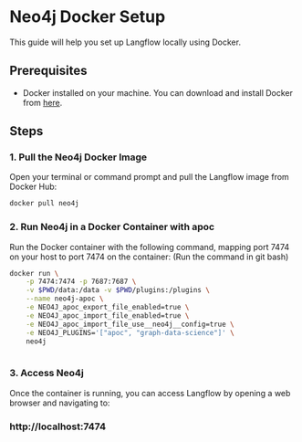 # Neo4j Docker Setup

This guide will help you set up Langflow locally using Docker. 

## Prerequisites

- Docker installed on your machine. You can download and install Docker from [here](https://www.docker.com/products/docker-desktop).

## Steps

### 1. Pull the Neo4j Docker Image

Open your terminal or command prompt and pull the Langflow image from Docker Hub:

```sh
docker pull neo4j
```

### 2. Run Neo4j in a Docker Container with apoc
Run the Docker container with the following command, mapping port 7474 on your host to port 7474 on the container: (Run the command in git bash)

```sh
docker run \
    -p 7474:7474 -p 7687:7687 \
    -v $PWD/data:/data -v $PWD/plugins:/plugins \
    --name neo4j-apoc \
    -e NEO4J_apoc_export_file_enabled=true \
    -e NEO4J_apoc_import_file_enabled=true \
    -e NEO4J_apoc_import_file_use__neo4j__config=true \
    -e NEO4J_PLUGINS='["apoc", "graph-data-science"]' \
    neo4j
    
```
### 3. Access Neo4j

Once the container is running, you can access Langflow by opening a web browser and navigating to:

### http://localhost:7474